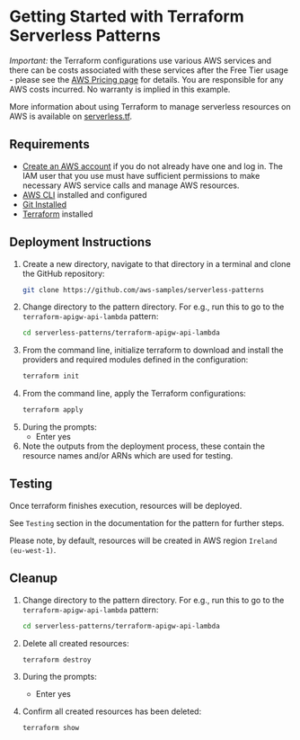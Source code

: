# Getting Started with Terraform Serverless Patterns

*Important:* the Terraform configurations use various AWS services and there can be costs associated with these services after the Free Tier usage - please see the [AWS Pricing page](https://aws.amazon.com/pricing/) for details. You are responsible for any AWS costs incurred. No warranty is implied in this example.

More information about using Terraform to manage serverless resources on AWS is available on [serverless.tf](https://serverless.tf).

## Requirements

* [Create an AWS account](https://portal.aws.amazon.com/gp/aws/developer/registration/index.html) if you do not already have one and log in. The IAM user that you use must have sufficient permissions to make necessary AWS service calls and manage AWS resources.
* [AWS CLI](https://docs.aws.amazon.com/cli/latest/userguide/install-cliv2.html) installed and configured
* [Git Installed](https://git-scm.com/book/en/v2/Getting-Started-Installing-Git)
* [Terraform](https://learn.hashicorp.com/tutorials/terraform/install-cli?in=terraform/aws-get-started) installed

## Deployment Instructions

1. Create a new directory, navigate to that directory in a terminal and clone the GitHub repository:
    ```bash
    git clone https://github.com/aws-samples/serverless-patterns
    ```
1. Change directory to the pattern directory. For e.g., run this to go to the `terraform-apigw-api-lambda` pattern:
    ```bash
    cd serverless-patterns/terraform-apigw-api-lambda
    ```
1. From the command line, initialize terraform to download and install the providers and required modules defined in the configuration:
    ```bash
    terraform init
    ```
1. From the command line, apply the Terraform configurations:
    ```bash
    terraform apply
    ```
1. During the prompts:
    * Enter yes
1. Note the outputs from the deployment process, these contain the resource names and/or ARNs which are used for testing.

## Testing

Once terraform finishes execution, resources will be deployed.

See `Testing` section in the documentation for the pattern for further steps.

Please note, by default, resources will be created in AWS region `Ireland (eu-west-1)`.

## Cleanup

1. Change directory to the pattern directory. For e.g., run this to go to the `terraform-apigw-api-lambda` pattern:
    ```bash
    cd serverless-patterns/terraform-apigw-api-lambda
    ```
1. Delete all created resources:
    ```bash
    terraform destroy
    ```
1. During the prompts:
    * Enter yes

1. Confirm all created resources has been deleted:
    ```bash
    terraform show
    ```